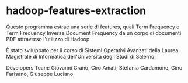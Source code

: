 # hadoop-features-extraction

Questo programma estrae una serie di features, quali Term Frequency e Term Frequency Inverse Document Frequency da un corpo di documenti PDF attraverso l'utilizzo di Hadoop.

È stato sviluppato per il corso di Sistemi Operativi Avanzati della Laurea Magistrale di Informatica dell'Università degli Studi di Salerno.

Developers Team: Giovanni Grano, Ciro Amati, Stefania Cardamone, Gino Farisano, Giuseppe Luciano
